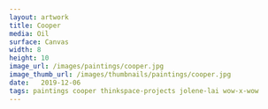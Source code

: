 ```yaml
---
layout: artwork
title: Cooper
media: Oil
surface: Canvas
width: 8
height: 10
image_url: /images/paintings/cooper.jpg
image_thumb_url: /images/thumbnails/paintings/cooper.jpg
date:   2019-12-06
tags: paintings cooper thinkspace-projects jolene-lai wow-x-wow
---
```

